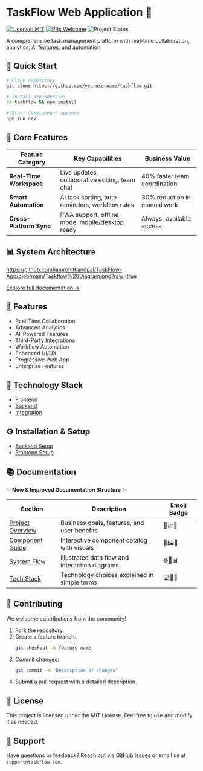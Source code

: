 # TaskFlow Web Application 🚀

[![License: MIT](https://img.shields.io/badge/License-MIT-blue.svg)](https://opensource.org/licenses/MIT)
[![PRs Welcome](https://img.shields.io/badge/PRs-welcome-brightgreen.svg)](https://github.com/yourusername/taskflow/pulls)
![Project Status](https://img.shields.io/badge/status-active-success.svg)

A comprehensive task management platform with real-time collaboration, analytics, AI features, and automation.

## 🚀 Quick Start
```bash
# Clone repository
git clone https://github.com/yourusername/taskflow.git

# Install dependencies
cd taskflow && npm install

# Start development servers
npm run dev
```

## 🌟 Core Features
| Feature Category       | Key Capabilities                                  | Business Value                  |
|------------------------|---------------------------------------------------|----------------------------------|
| **Real-Time Workspace**| Live updates, collaborative editing, team chat    | 40% faster team coordination    |
| **Smart Automation**   | AI task sorting, auto-reminders, workflow rules   | 30% reduction in manual work    |
| **Cross-Platform Sync**| PWA support, offline mode, mobile/desktop ready   | Always-available access         |

## 📊 System Architecture
https://github.com/iamrohitkandpal/TaskFlow-App/blob/main/Taskflow%20Diagram.png?raw=true

[Explore full documentation →](docs/overview.md)

## 🌟 Features
- Real-Time Collaboration
- Advanced Analytics
- AI-Powered Features
- Third-Party Integrations
- Workflow Automation
- Enhanced UI/UX
- Progressive Web App
- Enterprise Features

## 🔧 Technology Stack
- [Frontend](docs/technology-stack.md#frontend)
- [Backend](docs/technology-stack.md#backend)
- [Integration](docs/technology-stack.md#integration)

## ⚙️ Installation & Setup
- [Backend Setup](docs/installation.md#backend-setup)
- [Frontend Setup](docs/installation.md#frontend-setup)

## 📚 Documentation 
✨ **New & Improved Documentation Structure** ✨

| Section                  | Description                                                                 | Emoji Badge        |
|--------------------------|-----------------------------------------------------------------------------|--------------------|
| [Project Overview](docs/overview.md)         | Business goals, features, and user benefits                                | 🎯📈👥           |
| [Component Guide](docs/components.md)        | Interactive component catalog with visuals                                 | 🧩🖼️🔧          |
| [System Flow](docs/project-flow.md)          | Illustrated data flow and interaction diagrams                             | 🌐🔀📊          |
| [Tech Stack](docs/technology-stack.md)       | Technology choices explained in simple terms                               | 💻🔌🤖          |

## 🤝 Contributing
We welcome contributions from the community!

1. Fork the repository.
2. Create a feature branch:
   ```bash
   git checkout -b feature-name
   ```
3. Commit changes:
   ```bash
   git commit -m "Description of changes"
   ```
4. Submit a pull request with a detailed description.

## 📜 License

This project is licensed under the MIT License. Feel free to use and modify it as needed.

## 💬 Support

Have questions or feedback? Reach out via [GitHub Issues](https://github.com/yourusername/taskflow/issues) or email us at `support@taskflow.com`.


